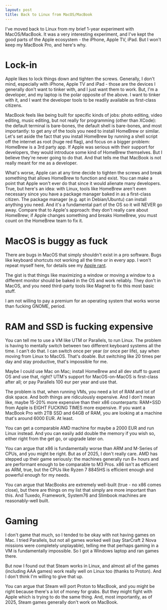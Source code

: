 ```yaml
---
layout: post
title: Back to Linux from MacOS/MacBook
---
```


I've moved back to Linux from my brief 1-year experiment with MacOS/MacBook.
It was a very interesting experiment, and I've kept the good parts of the Apple ecosystem -
the iPhone, Apple TV, iPad. But I won't keep my MacBook Pro, and here's why.

# Lock-in

Apple likes to lock things down and tighten the screws. Generally, I don't mind, especially
with iPhone, Apple TV and iPad - those are the devices I generally don't want to tinker with,
and I just want them to work. But, I'm a developer, and my laptop is the polar opposite of the above. I want to tinker with it,
and I want the developer tools to be readily available as first-class citizens.

MacBook feels like being built for specific kinds of jobs: photo editing, video editing,
music editing, but not really for programming (other than XCode): the default terminal is bare-bones,
the default shell is bare-bones, and most importantly: to get any of the tools you need to
install HomeBrew or similar. Let's set aside the fact that you install HomeBrew by running a shell
script off the internet as root (huge red flag), and focus on a bigger problem: HomeBrew is
a 3rd party app. If Apple was serious with their support for developers, they would
introduce some kind of HomeBrew themselves. But I believe they're never going to do that.
And that tells me
that MacBook is not really meant for me as a developer.

What's worse, Apple can at any time decide to tighten the screws and break something that allows
HomeBrew to function and exist. You can make a point that Apple won't ever do that since it would
alienate many developers. True, but here's an idea: with Linux, tools like HomeBrew aren't
even necessary since you have a package manager baked in as a first-class citizen.
The package manager (e.g. apt in Debian/Ubuntu) can install anything you need. And
it's a fundamental part of the OS so it will NEVER go away. Compare that to Apple's approach:
they don't really care about HomeBrew; if Apple changes something and breaks HomeBrew, you must count on the HomeBrew
team to fix it.

# MacOS is buggy as fuck

There are bugs in MacOS that simply shouldn't exist in a pro software. Bugs like keyboard shortcuts
not working all the time or in every app. I won't repeat myself here, for details see my
[Apple rant](../apple-rant/).

The gist is that things like maximizing a window or moving a window to a different monitor should
be baked in the OS and work reliably. They don't in MacOS, and you need third-party tools like Magnet
to fix this most basic stuff.

I am not willing to pay a premium for an operating system that works worse than fucking GNOME, period.

# RAM and SSD is fucking expensive

You can tell me to use a VM like UTM or Parallels, to run Linux. The problem is having to
mentally switch between two different keyboard systems all the time. I can't do that. I can switch once per
year (or once per life), say when moving from Linux to MacOS. That's doable. But switching like 20
times per day and stay productive, that's impossible for me.

Maybe I could use Mac on Mac; install HomeBrew and all dev stuff to guest OS and use that, right?
UTM's support for MacOS-on-MacOS is first-class after all; or pay Parallels 100 eur per year and use that.

The problem is that, when running VMs, you need a lot of RAM and lot of disk space.
And both things are ridiculously expensive. And I don't mean like, maybe 15-20% more expensive than
their x86 counterparts: RAM+SSD from Apple is EIGHT FUCKING TIMES more expensive.
If you want a MacBook Pro with 2TB SSD and 64GB of RAM, you are looking at a machine that's around 6000 EUR.
At least.

You can get a comparable AMD machine for maybe a 2000 EUR and run Linux instead. And you can easily add double the memory if you wish so, either right from the get go, or upgrade later on.

You can argue that x86 is fundamentally worse than ARM and M-Series of CPUs, and you might be right.
But as of 2025, I don't really care. AMD has stepped up their game seriously: the machines generally run
8+ hours and are performant enough to be comparable to M3 Pros. x86 isn't as efficient as ARM, true,
but the CPUs like Ryzen 7 8845HS is efficient enough and powerful enough for my needs.

You can argue that MacBooks are extremely well-built (true - no x86 comes close), but there are
things on my list that simply are more important than this. And Tuxedo, Framework, System76 and
Slimbook machines are reasonably-well built.

# Gaming

I don't game that much, so I tended to be okay with not having games on Mac. I tried Parallels, but
not all games worked well (say StarCraft 2 Nova missions were completely unplayable), telling me that
perhaps gaming in a VM is fundamentally impossible. So I got a Windows laptop and ran games there.

But now I found out that Steam works in Linux, and almost all of the games (including AAA games) work
really well on Linux too (thanks to Proton). And I don't think I'm willing to give that up.

You can argue that Steam will port Proton to MacBook, and you might be right because there's a lot of money
for grabs. But they might fight with Apple which is trying to do the same thing. And, most importantly,
as of 2025, Steam games generally don't work on MacBook.

